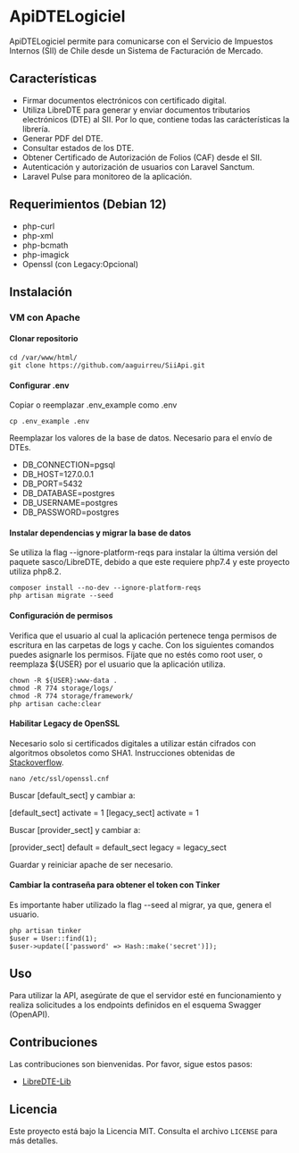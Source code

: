 # ApiDTELogiciel

ApiDTELogiciel permite para comunicarse con el Servicio de Impuestos Internos (SII) de Chile desde un Sistema de Facturación de Mercado.

## Características

- Firmar documentos electrónicos con certificado digital.
- Utiliza LibreDTE para generar y enviar documentos tributarios electrónicos (DTE) al SII. Por lo que, contiene todas las carácterísticas la librería.
- Generar PDF del DTE.
- Consultar estados de los DTE.
- Obtener Certificado de Autorización de Folios (CAF) desde el SII.
- Autenticación y autorización de usuarios con Laravel Sanctum.
- Laravel Pulse para monitoreo de la aplicación.

## Requerimientos (Debian 12)

- php-curl
- php-xml
- php-bcmath
- php-imagick
- Openssl (con Legacy:Opcional)

## Instalación
### VM con Apache
#### Clonar repositorio

```shell
cd /var/www/html/
git clone https://github.com/aaguirreu/SiiApi.git
```

#### Configurar .env

Copiar o reemplazar .env_example como .env  

```shell
cp .env_example .env
```

Reemplazar los valores de la base de datos. Necesario para el envío de DTEs.

- DB_CONNECTION=pgsql
- DB_HOST=127.0.0.1
- DB_PORT=5432
- DB_DATABASE=postgres
- DB_USERNAME=postgres
- DB_PASSWORD=postgres

#### Instalar dependencias y migrar la base de datos

Se utiliza la flag --ignore-platform-reqs para instalar la última versión del paquete sasco/LibreDTE,
debido a que este requiere php7.4 y este proyecto utiliza php8.2.

```shell
composer install --no-dev --ignore-platform-reqs
php artisan migrate --seed
```

#### Configuración de permisos

Verifica que el usuario al cual la aplicación pertenece tenga permisos de escritura en las carpetas de logs y cache. Con los siguientes comandos puedes asignarle los permisos. Fíjate que no estés como root user, o reemplaza ${USER} por el usuario que la aplicación utiliza.

```shell
chown -R ${USER}:www-data .
chmod -R 774 storage/logs/
chmod -R 774 storage/framework/
php artisan cache:clear
```

#### Habilitar Legacy de OpenSSL

Necesario solo si certificados digitales a utilizar están cifrados con algoritmos obsoletos como SHA1. 
Instrucciones obtenidas de [Stackoverflow](https://stackoverflow.com/questions/73832854/php-openssl-pkcs12-read-error0308010cdigital-envelope-routinesunsupported).

```shell
nano /etc/ssl/openssl.cnf
```

Buscar [default_sect] y cambiar a:

[default_sect]
activate = 1
[legacy_sect]
activate = 1

Buscar [provider_sect] y cambiar a:

[provider_sect]
default = default_sect
legacy = legacy_sect

Guardar y reiniciar apache de ser necesario.

#### Cambiar la contraseña para obtener el token con Tinker

Es importante haber utilizado la flag --seed al migrar, ya que, genera el usuario.

```shell
php artisan tinker
$user = User::find(1);
$user->update(['password' => Hash::make('secret')]);
```

## Uso

Para utilizar la API, asegúrate de que el servidor esté en funcionamiento y realiza solicitudes a los endpoints definidos en el esquema Swagger (OpenAPI).

## Contribuciones

Las contribuciones son bienvenidas. Por favor, sigue estos pasos:

- [LibreDTE-Lib](https://github.com/LibreDTE/libredte-lib)

## Licencia

Este proyecto está bajo la Licencia MIT. Consulta el archivo `LICENSE` para más detalles.
